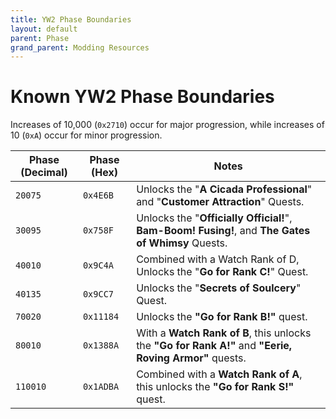 ```yaml
---
title: YW2 Phase Boundaries
layout: default
parent: Phase
grand_parent: Modding Resources
---
```


# Known YW2 Phase Boundaries
Increases of 10,000 (`0x2710`) occur for major progression, while increases of 10 (`0xA`) occur for minor progression.

| **Phase (Decimal)** | **Phase (Hex)** | **Notes**                                                                                                |
| ------------------- | --------------- | -------------------------------------------------------------------------------------------------------- |
| `20075`             | `0x4E6B`        | Unlocks the "**A Cicada Professional**" and "**Customer Attraction**" Quests.                            |
| `30095`             | `0x758F`        | Unlocks the "**Officially Official!**", **Bam-Boom! Fusing!**, and **The Gates of Whimsy** Quests.       |
| `40010`             | `0x9C4A`        | Combined with a Watch Rank of D, Unlocks the "**Go for Rank C!**" Quest.                                 |
| `40135`             | `0x9CC7`        | Unlocks the "**Secrets of Soulcery**" Quest.                                                             |
| `70020`             | `0x11184`       | Unlocks the **"Go for Rank B!"** quest.                                                                  |
| `80010`             | `0x1388A`       | With a **Watch Rank of B**, this unlocks the **"Go for Rank A!"** and **"Eerie, Roving Armor"** quests.  |
| `110010`            | `0x1ADBA`       | Combined with a **Watch Rank of A**, this unlocks the **"Go for Rank S!"** quest.                        |

